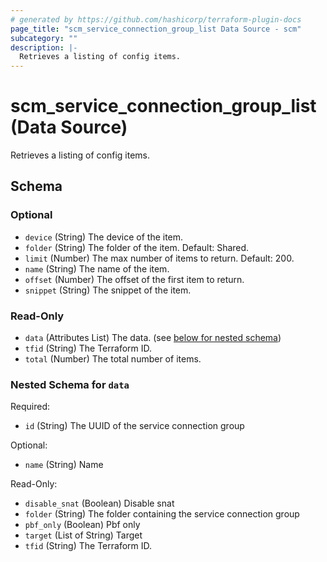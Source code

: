 ```yaml
---
# generated by https://github.com/hashicorp/terraform-plugin-docs
page_title: "scm_service_connection_group_list Data Source - scm"
subcategory: ""
description: |-
  Retrieves a listing of config items.
---
```


# scm_service_connection_group_list (Data Source)

Retrieves a listing of config items.



<!-- schema generated by tfplugindocs -->
## Schema

### Optional

- `device` (String) The device of the item.
- `folder` (String) The folder of the item. Default: Shared.
- `limit` (Number) The max number of items to return. Default: 200.
- `name` (String) The name of the item.
- `offset` (Number) The offset of the first item to return.
- `snippet` (String) The snippet of the item.

### Read-Only

- `data` (Attributes List) The data. (see [below for nested schema](#nestedatt--data))
- `tfid` (String) The Terraform ID.
- `total` (Number) The total number of items.

<a id="nestedatt--data"></a>
### Nested Schema for `data`

Required:

- `id` (String) The UUID of the service connection group

Optional:

- `name` (String) Name

Read-Only:

- `disable_snat` (Boolean) Disable snat
- `folder` (String) The folder containing the service connection group
- `pbf_only` (Boolean) Pbf only
- `target` (List of String) Target
- `tfid` (String) The Terraform ID.
